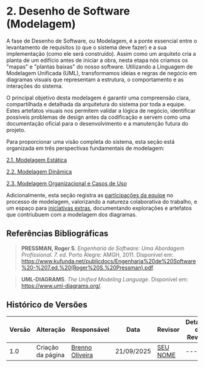 # 2. Desenho de Software (Modelagem)

A fase de Desenho de Software, ou Modelagem, é a ponte essencial entre o levantamento de requisitos (o que o sistema deve fazer) e a sua implementação (como ele será construído). Assim como um arquiteto cria a planta de um edifício antes de iniciar a obra, nesta etapa nós criamos os "mapas" e "plantas baixas" do nosso software. Utilizando a Linguagem de Modelagem Unificada (UML), transformamos ideias e regras de negócio em diagramas visuais que representam a estrutura, o comportamento e as interações do sistema.

O principal objetivo desta modelagem é garantir uma compreensão clara, compartilhada e detalhada da arquitetura do sistema por toda a equipe. Estes artefatos visuais nos permitem validar a lógica de negócio, identificar possíveis problemas de design antes da codificação e servem como uma documentação oficial para o desenvolvimento e a manutenção futura do projeto.

Para proporcionar uma visão completa do sistema, esta seção está organizada em três perspectivas fundamentais de modelagem:

[2.1. Modelagem Estática](Modelagem/2.1.ModelagemEstatica.md)

[2.2. Modelagem Dinâmica](Modelagem/2.2.ModelagemDinamica.md)

[2.3. Modelagem Organizacional e Casos de Uso](Modelagem/2.3.ModelagemOrganizacionalCasosDeUso.md)

Adicionalmente, esta seção registra as [participações da equipe](Modelagem/2.4.ParticipacoesModelagem.md) no processo de modelagem, valorizando a natureza colaborativa do trabalho, e um espaço para [iniciativas extras](Modelagem/2.5.IniciativasExtras.md), documentando explorações e artefatos que contriubuem com a modelagem dos diagramas.

## Referências Bibliográficas

> **PRESSMAN, Roger S**. *Engenharia de Software: Uma Abordagem Profissional. 7. ed.* Porto Alegre: AMGH, 2011. Disponível em: https://www.kufunda.net/publicdocs/Engenharia%20de%20Software%20-%207.ed.%20(Roger%20S.%20Pressman).pdf.

> **UML-DIAGRAMS**. *The Unified Modeling Language*. Disponível em: https://www.uml-diagrams.org/.

## Histórico de Versões

| Versão | Alteração | Responsável | Data | Revisor |  Detalhes da Revisão | Data da Revisão |
|--------|-----------|-------------|------|---------|----------------------|-----------------|
| 1.0 | Criação da página | [Brenno Oliveira](https://github.com/Brenno-Silva01) | 21/09/2025 | [SEU NOME](https://github.com/SEUGITHUB) | ---  | XX/XX/XX |